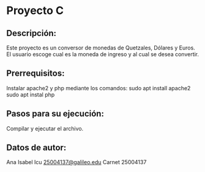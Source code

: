 # Proyecto C

## Descripción:
Este proyecto es un conversor de monedas de Quetzales, Dólares y Euros. El usuario escoge cual es la moneda de ingreso y al cual se desea convertir.

## Prerrequisitos:
Instalar apache2 y php mediante los comandos:
sudo apt install apache2
sudo apt instal php

## Pasos para su ejecución:
Compilar y ejecutar el archivo.

## Datos de autor:
Ana Isabel Icu
25004137@galileo.edu
Carnet 25004137
